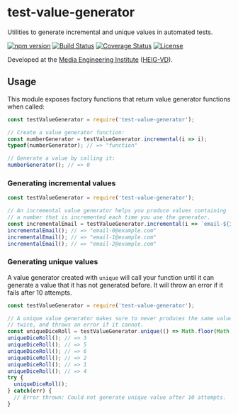 # test-value-generator

Utilities to generate incremental and unique values in automated tests.

[![npm version](https://badge.fury.io/js/test-value-generator.svg)](https://badge.fury.io/js/test-value-generator)
[![Build Status](https://travis-ci.org/MediaComem/test-value-generator.svg?branch=master)](https://travis-ci.org/MediaComem/test-value-generator)
[![Coverage Status](https://coveralls.io/repos/github/MediaComem/test-value-generator/badge.svg?branch=master)](https://coveralls.io/github/MediaComem/test-value-generator?branch=master)
[![License](https://img.shields.io/badge/License-MIT-blue.svg)](LICENSE.txt)

<!-- START doctoc generated TOC please keep comment here to allow auto update -->
<!-- DON'T EDIT THIS SECTION, INSTEAD RE-RUN doctoc TO UPDATE -->
<!-- END doctoc generated TOC please keep comment here to allow auto update -->

Developed at the [Media Engineering Institute](http://mei.heig-vd.ch) ([HEIG-VD](https://heig-vd.ch)).



## Usage

This module exposes factory functions that return value generator functions when called:

```js
const testValueGenerator = require('test-value-generator');

// Create a value generator function:
const numberGenerator = testValueGenerator.incremental(i => i);
typeof(numberGenerator); // => "function"

// Generate a value by calling it:
numberGenerator(); // => 0
```

### Generating incremental values

```js
const testValueGenerator = require('test-value-generator');

// An incremental value generator helps you produce values containing
// a number that is incremented each time you use the generator.
const incrementalEmail = testValueGenerator.incremental(i => `email-${i}@example.com`);
incrementalEmail(); // => "email-0@example.com"
incrementalEmail(); // => "email-1@example.com"
incrementalEmail(); // => "email-2@example.com"
```

### Generating unique values

A value generator created with `unique` will call your function until it can
generate a value that it has not generated before. It will throw an error if it
fails after 10 attempts.

```js
const testValueGenerator = require('test-value-generator');

// A unique value generator makes sure to never produces the same value
// twice, and throws an error if it cannot.
const uniqueDiceRoll = testValueGenerator.unique(() => Math.floor(Math.random() * 6 + 1));
uniqueDiceRoll(); // => 3
uniqueDiceRoll(); // => 5
uniqueDiceRoll(); // => 6
uniqueDiceRoll(); // => 2
uniqueDiceRoll(); // => 1
uniqueDiceRoll(); // => 4
try {
  uniqueDiceRoll();
} catch(err) {
  // Error thrown: Could not generate unique value after 10 attempts.
}
```
